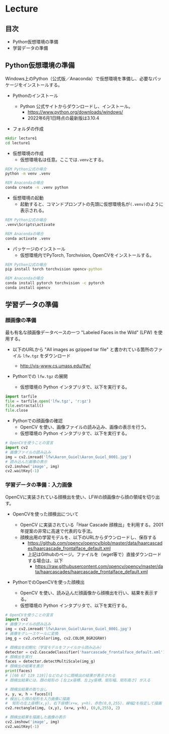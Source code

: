 # Lecture

## 目次

- Python仮想環境の準備
- 学習データの準備


## Python仮想環境の準備

Windows上のPython（公式版／Anaconda）で仮想環境を準備し、必要なパッケージをインストールする。

- Pythonのインストール
  - Python 公式サイトからダウンロードし、インストール。
    - https://www.python.org/downloads/windows/
    - 2022年6月1日時点の最新版は3.10.4

- フォルダの作成
```bat
mkdir lecture1
cd lecture1
```

- 仮想環境の作成
  - 仮想環境名は任意。ここでは`.venv`とする。
```bat
REM Python公式の場合
python -m venv .venv

REM Anacondaの場合
conda create -n .venv python
```

- 仮想環境の起動
  - 起動すると、コマンドプロンプトの先頭に仮想環境名が`(.venv)`のように表示される。
```bat
REM Python公式の場合
.venv\Scripts\activate

REM Anacondaの場合
conda activate .venv
```

- パッケージのインストール
  - 仮想環境内でPyTorch, Torchvision, OpenCVをインストールする。
```bat
REM Python公式の場合
pip install torch torchvision opencv-python

REM Anacondaの場合
conda install pytorch torchvision -c pytorch
conda install opencv
```


## 学習データの準備

### 顔画像の準備

最も有名な顔画像データベースの一つ "Labeled Faces in the Wild" (LFW) を使用する。

- 以下のURLから "All images as gzipped tar file" と書かれている箇所のファイル `lfw.tgz` をダウンロード
  - http://vis-www.cs.umass.edu/lfw/

- Pythonでの `lfw.tgz` の展開
  - 仮想環境の Python インタプリタで、以下を実行する。
```python
import tarfile
file = tarfile.open('lfw.tgz', 'r:gz')
file.extractall()
file.close
```

- Pythonでの顔画像の確認
  - OpenCV を使い、画像ファイルの読み込み、画像の表示を行う。
  - 仮想環境の Python インタプリタで、以下を実行する。
```python
# OpenCVを使うことの宣言
import cv2
# 画像ファイルの読み込み
img = cv2.imread('lfw\Aaron_Guiel\Aaron_Guiel_0001.jpg')
# 読み込んだ画像の表示
cv2.imshow('image', img)
cv2.waitKey(-1)
```

### 学習データの準備：入力画像

OpenCVに実装されている顔検出を使い、LFWの顔画像から顔の領域を切り出す。

- OpenCVを使った顔検出について
  - OpenCV に実装されている「Haar Cascade 顔検出」を利用する。2001年提案の非常に高速で代表的な手法。
  - 顔検出用の学習モデルを、以下のURLからダウンロードし、保存する
    - https://github.com/opencv/opencv/blob/master/data/haarcascades/haarcascade_frontalface_default.xml
    - 上記はGithubのページ。ファイルを（wget等で）直接ダウンロードする場合は、以下
      - https://raw.githubusercontent.com/opencv/opencv/master/data/haarcascades/haarcascade_frontalface_default.xml

- PythonでのOpenCVを使った顔検出
  - OpenCV を使い、読み込んだ顔画像から顔検出を行い、結果を表示する。
  - 仮想環境の Python インタプリタで、以下を実行する。
```python
# OpenCVを使うことの宣言
import cv2
# 画像ファイルの読み込み
img = cv2.imread('lfw\Aaron_Guiel\Aaron_Guiel_0001.jpg')
# 画像をグレースケールに変換
img_g = cv2.cvtColor(img, cv2.COLOR_BGR2GRAY)

# 顔検出を初期化（学習モデルをファイルから読み込み）
detector = cv2.CascadeClassifier('haarcascade_frontalface_default.xml')
# 顔検出を実行
faces = detector.detectMultiScale(img_g)
# 顔検出の結果を表示
print(faces)
# [[66 67 119 119]]などのように顔検出の結果が表示される
# 顔検出結果には、顔の矩形の [左上x座標、左上y座標、矩形幅、矩形高さ] が入る

# 顔検出結果の取り出し
x, y, w, h = faces[0]
# 検出した顔の矩形を入力画像に描画
#  矩形の左上座標(x,y)、右下座標(x+w, y+h)、赤色(0,0,255)、線幅2を指定して描画
cv2.rectangle(img, (x,y), (x+w, y+h), (0,0,255), 2)

# 顔検出結果を描画した画像の表示
cv2.imshow('image', img)
cv2.waitKey(-1)
```
